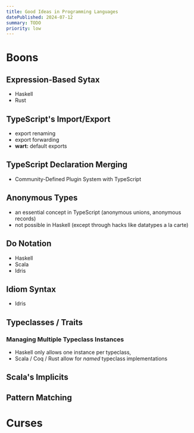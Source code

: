 ```yaml
---
title: Good Ideas in Programming Languages
datePublished: 2024-07-12
summary: TODO
priority: low
---
```


# Boons

## Expression-Based Sytax

* Haskell
* Rust

## TypeScript's Import/Export

* export renaming
* export forwarding
* **wart:** default exports

## TypeScript Declaration Merging

* Community-Defined Plugin System with TypeScript

## Anonymous Types

* an essential concept in TypeScript (anonymous unions, anonymous records)
* not possible in Haskell (except through hacks like datatypes a la carte)

## Do Notation

* Haskell
* Scala
* Idris

## Idiom Syntax

* Idris

## Typeclasses / Traits

### Managing Multiple Typeclass Instances

* Haskell only allows one instance per typeclass,
* Scala / Coq / Rust allow for _named_ typeclass implementations

## Scala's Implicits

## Pattern Matching

# Curses